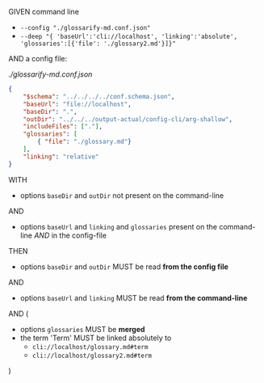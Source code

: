GIVEN command line


- `--config "./glossarify-md.conf.json"`
- `--deep "{ 'baseUrl':'cli://localhost', 'linking':'absolute', 'glossaries':[{'file': './glossary2.md'}]}"`

AND a config file:

*./glossarify-md.conf.json*
```json
{
    "$schema": "../../../../conf.schema.json",
    "baseUrl": "file://localhost",
    "baseDir": ".",
    "outDir": "../../../output-actual/config-cli/arg-shallow",
    "includeFiles": ["."],
    "glossaries": [
        { "file": "./glossary.md"}
    ],
    "linking": "relative"
}
```

WITH

- options `baseDir` and `outDir` not present on the command-line

AND

- options `baseUrl` and `linking` and `glossaries` present on the command-line *AND* in the config-file

THEN

- options `baseDir` and `outDir` MUST be read **from the config file**

AND

- options `baseUrl` and `linking` MUST be read **from the command-line**

AND (

- options `glossaries` MUST be **merged**
- the term 'Term' MUST be linked absolutely to
  - `cli://localhost/glossary.md#term`
  - `cli://localhost/glossary2.md#term`

)
